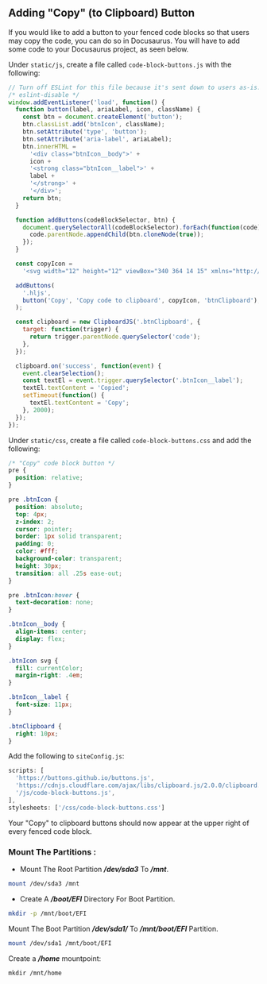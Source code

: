 
## Adding "Copy" (to Clipboard) Button

If you would like to add a button to your fenced code blocks so that users may copy the code, you can do so in Docusaurus. You will have to add some code to your Docusaurus project, as seen below.

Under `static/js`, create a file called `code-block-buttons.js` with the following:

```js
// Turn off ESLint for this file because it's sent down to users as-is.
/* eslint-disable */
window.addEventListener('load', function() {
  function button(label, ariaLabel, icon, className) {
    const btn = document.createElement('button');
    btn.classList.add('btnIcon', className);
    btn.setAttribute('type', 'button');
    btn.setAttribute('aria-label', ariaLabel);
    btn.innerHTML =
      '<div class="btnIcon__body">' +
      icon +
      '<strong class="btnIcon__label">' +
      label +
      '</strong>' +
      '</div>';
    return btn;
  }

  function addButtons(codeBlockSelector, btn) {
    document.querySelectorAll(codeBlockSelector).forEach(function(code) {
      code.parentNode.appendChild(btn.cloneNode(true));
    });
  }

  const copyIcon =
    '<svg width="12" height="12" viewBox="340 364 14 15" xmlns="http://www.w3.org/2000/svg"><path fill="currentColor" d="M342 375.974h4v.998h-4v-.998zm5-5.987h-5v.998h5v-.998zm2 2.994v-1.995l-3 2.993 3 2.994v-1.996h5v-1.995h-5zm-4.5-.997H342v.998h2.5v-.997zm-2.5 2.993h2.5v-.998H342v.998zm9 .998h1v1.996c-.016.28-.11.514-.297.702-.187.187-.422.28-.703.296h-10c-.547 0-1-.452-1-.998v-10.976c0-.546.453-.998 1-.998h3c0-1.107.89-1.996 2-1.996 1.11 0 2 .89 2 1.996h3c.547 0 1 .452 1 .998v4.99h-1v-2.995h-10v8.98h10v-1.996zm-9-7.983h8c0-.544-.453-.996-1-.996h-1c-.547 0-1-.453-1-.998 0-.546-.453-.998-1-.998-.547 0-1 .452-1 .998 0 .545-.453.998-1 .998h-1c-.547 0-1 .452-1 .997z" fill-rule="evenodd"/></svg>';

  addButtons(
    '.hljs',
    button('Copy', 'Copy code to clipboard', copyIcon, 'btnClipboard'),
  );

  const clipboard = new ClipboardJS('.btnClipboard', {
    target: function(trigger) {
      return trigger.parentNode.querySelector('code');
    },
  });

  clipboard.on('success', function(event) {
    event.clearSelection();
    const textEl = event.trigger.querySelector('.btnIcon__label');
    textEl.textContent = 'Copied';
    setTimeout(function() {
      textEl.textContent = 'Copy';
    }, 2000);
  });
});
```

Under `static/css`, create a file called `code-block-buttons.css` and add the following:


```css
/* "Copy" code block button */
pre {
  position: relative;
}

pre .btnIcon {
  position: absolute;
  top: 4px;
  z-index: 2;
  cursor: pointer;
  border: 1px solid transparent;
  padding: 0;
  color: #fff;
  background-color: transparent;
  height: 30px;
  transition: all .25s ease-out;
}

pre .btnIcon:hover {
  text-decoration: none;
}

.btnIcon__body {
  align-items: center;
  display: flex;
}

.btnIcon svg {
  fill: currentColor;
  margin-right: .4em;
}

.btnIcon__label {
  font-size: 11px;
}

.btnClipboard {
  right: 10px;
}
```

Add the following to `siteConfig.js`:

```js
scripts: [
  'https://buttons.github.io/buttons.js',
  'https://cdnjs.cloudflare.com/ajax/libs/clipboard.js/2.0.0/clipboard.min.js',
  '/js/code-block-buttons.js',
],
stylesheets: ['/css/code-block-buttons.css']
```

Your "Copy" to clipboard buttons should now appear at the upper right of every fenced code block.



### Mount The Partitions :

+ Mount The Root Partition ***/dev/sda3*** To ***/mnt***.

```bash
mount /dev/sda3 /mnt
```

+ Create A ***/boot/EFI*** Directory For Boot Partition.

```bash no-copy
mkdir -p /mnt/boot/EFI  
```

Mount The Boot Partition ***/dev/sda1/*** To ***/mnt/boot/EFI*** Partition.

```bash
mount /dev/sda1 /mnt/boot/EFI
```

Create a ***/home*** mountpoint:

```
mkdir /mnt/home  
```
